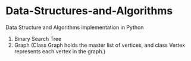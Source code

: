# Data-Structures-and-Algorithms

Data Structure and Algorithms implementation in Python

1. Binary Search Tree
2. Graph (Class Graph holds the master list of vertices, and class Vertex represents each vertex in the graph.)
